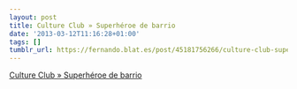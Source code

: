 ```yaml
---
layout: post
title: Culture Club » Superhéroe de barrio
date: '2013-03-12T11:16:28+01:00'
tags: []
tumblr_url: https://fernando.blat.es/post/45181756266/culture-club-superh%C3%A9roe-de-barrio
---
```

[Culture Club » Superhéroe de barrio](http://blogs.vogue.es/culture-club/superheroe-de-barrio/)  
